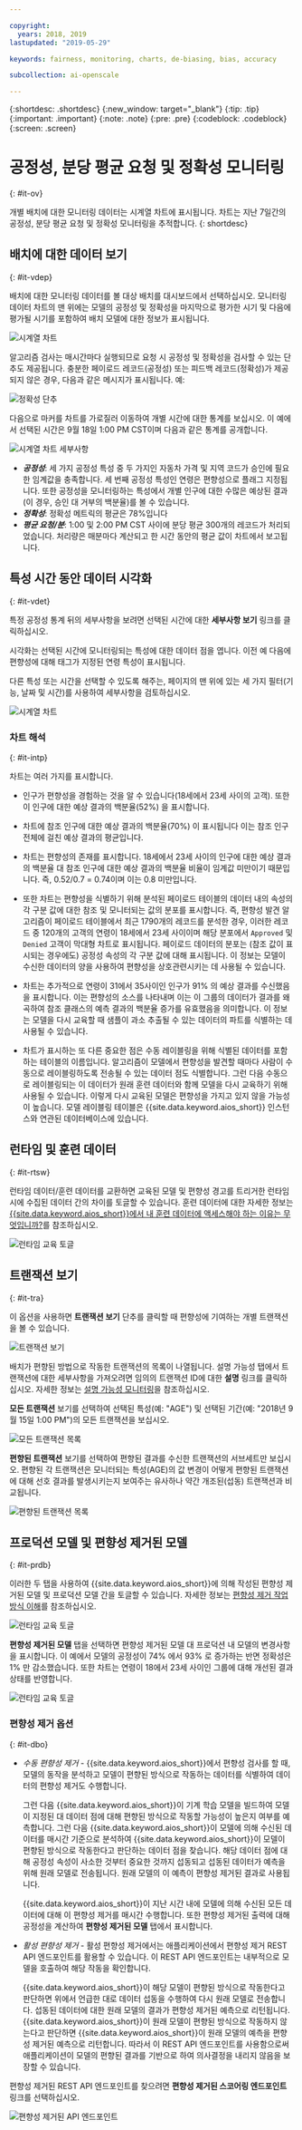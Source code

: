 ```yaml
---

copyright:
  years: 2018, 2019
lastupdated: "2019-05-29"

keywords: fairness, monitoring, charts, de-biasing, bias, accuracy

subcollection: ai-openscale

---
```


{:shortdesc: .shortdesc}
{:new_window: target="_blank"}
{:tip: .tip}
{:important: .important}
{:note: .note}
{:pre: .pre}
{:codeblock: .codeblock}
{:screen: .screen}

# 공정성, 분당 평균 요청 및 정확성 모니터링
{: #it-ov}

개별 배치에 대한 모니터링 데이터는 시계열 차트에 표시됩니다. 차트는 지난 7일간의 공정성, 분당 평균 요청 및 정확성 모니터링을 추적합니다.
{: shortdesc}

## 배치에 대한 데이터 보기
{: #it-vdep}

배치에 대한 모니터링 데이터를 볼 대상 배치를 대시보드에서 선택하십시오. 모니터링 데이터 차트의 맨 위에는 모델의 공정성 및 정확성을 마지막으로 평가한 시기 및 다음에 평가될 시기를 포함하여 배치 모델에 대한 정보가 표시됩니다.

![시계열 차트](images/insight-time-chart.png)

알고리즘 검사는 매시간마다 실행되므로 요청 시 공정성 및 정확성을 검사할 수 있는 단추도 제공됩니다. 충분한 페이로드 레코드(공정성) 또는 피드백 레코드(정확성)가 제공되지 않은 경우, 다음과 같은 메시지가 표시됩니다. 예:

![정확성 단추](images/accuracy-button.png)

다음으로 마커를 차트를 가로질러 이동하여 개별 시간에 대한 통계를 보십시오. 이 예에서 선택된 시간은 9월 18일 1:00 PM CST이며 다음과 같은 통계를 공개합니다.

![시계열 차트 세부사항](images/insight-time-detail.png)

- ***공정성***: 세 가지 공정성 특성 중 두 가지인 자동차 가격 및 지역 코드가 승인에 필요한 임계값을 충족합니다. 세 번째 공정성 특성인 연령은 편향성으로 플래그 지정됩니다. 또한 공정성을 모니터링하는 특성에서 개별 인구에 대한 수많은 예상된 결과(이 경우, 승인 대 거부의 백분율)를 볼 수 있습니다.
- ***정확성***: 정확성 메트릭의 평균은 78%입니다
- ***평균 요청/분***: 1:00 및 2:00 PM CST 사이에 분당 평균 300개의 레코드가 처리되었습니다. 처리량은 매분마다 계산되고 한 시간 동안의 평균 값이 차트에서 보고됩니다.

## 특성 시간 동안 데이터 시각화
{: #it-vdet}

특정 공정성 통계 뒤의 세부사항을 보려면 선택된 시간에 대한 **세부사항 보기** 링크를 클릭하십시오.

시각화는 선택된 시간에 모니터링되는 특성에 대한 데이터 점을 엽니다. 이전 예 다음에 편향성에 대해 태그가 지정된 연령 특성이 표시됩니다.

다른 특성 또는 시간을 선택할 수 있도록 해주는, 페이지의 맨 위에 있는 세 가지 필터(기능, 날짜 및 시간)를 사용하여 세부사항을 검토하십시오.

![시계열 차트](images/insight-data-detail.png)

### 차트 해석
{: #it-intp}

차트는 여러 가지를 표시합니다.

- 인구가 편향성을 경험하는 것을 알 수 있습니다(18세에서 23세 사이의 고객). 또한 이 인구에 대한 예상 결과의 백분율(52%) 을 표시합니다.

- 차트에 참조 인구에 대한 예상 결과의 백분율(70%) 이 표시됩니다 이는 참조 인구 전체에 걸친 예상 결과의 평균입니다.

- 차트는 편향성의 존재를 표시합니다. 18세에서 23세 사이의 인구에 대한 예상 결과의 백분율 대 참조 인구에 대한 예상 결과의 백분율 비율이 임계값 미만이기 때문입니다. 즉, 0.52/0.7 = 0.74이며 이는 0.8 미만입니다.

- 또한 차트는 편향성을 식별하기 위해 분석된 페이로드 테이블의 데이터 내의 속성의 각 구분 값에 대한 참조 및 모니터되는 값의 분포를 표시합니다. 즉, 편향성 발견 알고리즘이 페이로드 테이블에서 최근 1790개의 레코드를 분석한 경우, 이러한 레코드 중 120개의 고객의 연령이 18세에서 23세 사이이며 해당 분포에서 `Approved` 및 `Denied` 고객이 막대형 차트로 표시됩니다. 페이로드 데이터의 분포는 (참조 값이 표시되는 경우에도) 공정성 속성의 각 구분 값에 대해 표시됩니다. 이 정보는 모델이 수신한 데이터의 양을 사용하여 편향성을 상호관련시키는 데 사용될 수 있습니다.

- 차트는 추가적으로 연령이 31에서 35사이인 인구가 91% 의 예상 결과를 수신했음을 표시합니다. 이는 편향성의 소스를 나타내며 이는 이 그룹의 데이터가 결과를 왜곡하여 참조 클래스의 예측 결과의 백분율 증가를 유효했음을 의미합니다. 이 정보는 모델을 다시 교육할 때 샘플이 과소 추출될 수 있는 데이터의 파트를 식별하는 데 사용될 수 있습니다.

- 차트가 표시하는 또 다른 중요한 점은 수동 레이블링을 위해 식별된 데이터를 포함하는 테이블의 이름입니다. 알고리즘이 모델에서 편향성을 발견할 때마다 사람이 수동으로 레이블링하도록 전송될 수 있는 데이터 점도 식별합니다. 그런 다음 수동으로 레이블링되는 이 데이터가 원래 훈련 데이터와 함께 모델을 다시 교육하기 위해 사용될 수 있습니다. 이렇게 다시 교육된 모델은 편향성을 가지고 있지 않을 가능성이 높습니다. 모델 레이블링 테이블은 {{site.data.keyword.aios_short}} 인스턴스와 연관된 데이터베이스에 있습니다.

## 런타임 및 훈련 데이터
{: #it-rtsw}

런타임 데이터/훈련 데이터를 교환하면 교육된 모델 및 편향성 경고를 트리거한 런타임 시에 수집된 데이터 간의 차이를 토글할 수 있습니다. 훈련 데이터에 대한 자세한 정보는 [{{site.data.keyword.aios_short}}에서 내 훈련 데이터에 액세스해야 하는 이유는 무엇입니까?](/docs/services/ai-openscale?topic=ai-openscale-trainingdata#trainingdata)를 참조하십시오.

![런타임 교육 토글](images/runtime_train_data.png)

## 트랜잭션 보기
{: #it-tra}

이 옵션을 사용하면 **트랜잭션 보기** 단추를 클릭할 때 편향성에 기여하는 개별 트랜잭션을 볼 수 있습니다.

![트랜잭션 보기](images/view_transactions.png)

배치가 편향된 방법으로 작동한 트랜잭션의 목록이 나열됩니다. 설명 가능성 탭에서 트랜잭션에 대한 세부사항을 가져오려면 임의의 트랜잭션 ID에 대한 **설명** 링크를 클릭하십시오. 자세한 정보는 [설명 가능성 모니터링](/docs/services/ai-openscale?topic=ai-openscale-ie-ov)을 참조하십시오.

**모든 트랜잭션** 보기를 선택하여 선택된 특성(예: "AGE") 및 선택된 기간(예: "2018년 9월 15일 1:00 PM")의 모든 트랜잭션을 보십시오.

![모든 트랜잭션 목록](images/transaction_list1.png)

**편향된 트랜잭션** 보기를 선택하여 편향된 결과를 수신한 트랜잭션의 서브세트만 보십시오. 편향된 각 트랜잭션은  모니터되는 특성(AGE)의 값 변경이 어떻게 편향된 트랜잭션에 대해 선호 결과를 발생시키는지 보여주는 유사하나 약간 개조된(섭동) 트랜잭션과 비교됩니다.

![편향된 트랜잭션 목록](images/transaction_list2.png)

## 프로덕션 모델 및 편향성 제거된 모델
{: #it-prdb}

이러한 두 탭을 사용하여 {{site.data.keyword.aios_short}}에 의해 작성된 편향성 제거된 모델 및 프로덕션 모델 간을 토글할 수 있습니다. 자세한 정보는 [편향성 제거 작업 방식 이해](/docs/services/ai-openscale?topic=ai-openscale-mf-monitor#mf-debias)를 참조하십시오.

![런타임 교육 토글](images/bias-debias.png)

**편향성 제거된 모델** 탭을 선택하면 편향성 제거된 모델 대 프로덕션 내 모델의 변경사항을 표시합니다. 이 예에서 모델의 공정성이 74% 에서 93% 로 증가하는 반면 정확성은 1% 만 감소했습니다. 또한 차트는 연령이 18에서 23세 사이인 그룹에 대해 개선된 결과 상태를 반영합니다.

![런타임 교육 토글](images/insight-data-detail2.png)

### 편향성 제거 옵션
{: #it-dbo}

- *수동 편향성 제거* - {{site.data.keyword.aios_short}}에서 편향성 검사를 할 때, 모델의 동작을 분석하고 모델이 편향된 방식으로 작동하는 데이터를 식별하여 데이터의 편향성 제거도 수행합니다.

  그런 다음 {{site.data.keyword.aios_short}}이 기계 학습 모델을 빌드하여 모델이 지정된 대 데이터 점에 대해 편향된 방식으로 작동할 가능성이 높은지 여부를 예측합니다. 그런 다음 {{site.data.keyword.aios_short}}이 모델에 의해 수신된 데이터를 매시간 기준으로 분석하여 {{site.data.keyword.aios_short}}이 모델이 편향된 방식으로 작동한다고 판단하는 데이터 점을 찾습니다. 해당 데이터 점에 대해 공정성 속성이 사소한 것부터 중요한 것까지 섭동되고 섭동된 데이터가 예측을 위해 원래 모델로 전송됩니다. 원래 모델의 이 예측이 편향성 제거된 결과로 사용됩니다.

  {{site.data.keyword.aios_short}}이 지난 시간 내에 모델에 의해 수신된 모든 데이터에 대해 이 편향성 제거를 매시간 수행합니다. 또한 편향성 제거된 출력에 대해 공정성을 계산하여 **편향성 제거된 모델** 탭에서 표시합니다.

- *활성 편향성 제거* - 활성 편향성 제거에서는 애플리케이션에서 편향성 제거 REST API 엔드포인트를 활용할 수 있습니다. 이 REST API 엔드포인트는 내부적으로 모델을 호출하여 해당 작동을 확인합니다.

  {{site.data.keyword.aios_short}}이 해당 모델이 편향된 방식으로 작동한다고 판단하면 위에서 언급한 대로 데이터 섭동을 수행하여 다시 원래 모델로 전송합니다. 섭동된 데이터에 대한 원래 모델의 결과가 편향성 제거된 예측으로 리턴됩니다. {{site.data.keyword.aios_short}}이 원래 모델이 편향된 방식으로 작동하지 않는다고 판단하면 {{site.data.keyword.aios_short}}이 원래 모델의 예측을 편향성 제거된 예측으로 리턴합니다. 따라서 이 REST API 엔드포인트를 사용함으로써 애플리케이션이 모델의 편향된 결과를 기반으로 하여 의사결정을 내리지 않음을 보장할 수 있습니다.

편향성 제거된 REST API 엔드포인트를 찾으려면 **편향성 제거된 스코어링 엔드포인트** 링크를 선택하십시오.

![편향성 제거된 API 엔드포인트](images/insight-debias-api.png)
